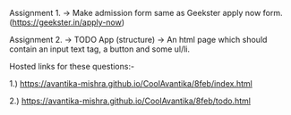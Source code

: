 Assignment 1. -> Make admission form same as Geekster apply now form. (https://geekster.in/apply-now)

Assignment 2. -> TODO App (structure) -> An html page which should contain an input text tag, a button and some ul/li.

Hosted links for these questions:-

1.)    https://avantika-mishra.github.io/CoolAvantika/8feb/index.html




2.)   https://avantika-mishra.github.io/CoolAvantika/8feb/todo.html
